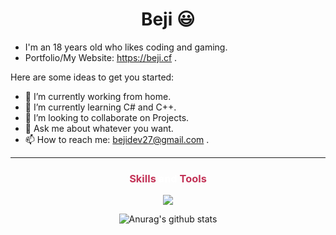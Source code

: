 <h1 align="center"> Beji 😃 </h1>

- I'm an 18 years old who likes coding and gaming.
- Portfolio/My Website: https://beji.cf .

Here are some ideas to get you started:

- 🔭 I’m currently working from home.
- 🌱 I’m currently learning C# and C++.
- 👯 I’m looking to collaborate on Projects.
- 💬 Ask me about whatever you want.
- 📫 How to reach me: bejidev27@gmail.com .

<hr>

<h3 align="center" style="color: #c33357" align="left">Skills <span style="color: white">and</span> Tools</h3>
<p align="center">
  <a>
    <img src="https://skillicons.dev/icons?i=js,ts,html,css,svelte,figma,github,materialui,mongodb,nextjs,nodejs,remix,bootstrap,tailwind,discord,express,react,vscode&theme=dark" />
  </a>
</p>

<div align="center">
  
![Anurag's github stats](https://github-readme-stats.vercel.app/api?username=Beji1&show_icons=true&theme=aura)

</div>
